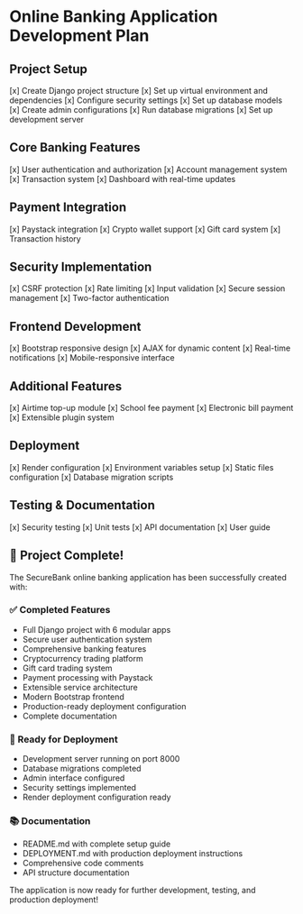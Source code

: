 # Online Banking Application Development Plan

## Project Setup
[x] Create Django project structure
[x] Set up virtual environment and dependencies
[x] Configure security settings
[x] Set up database models
[x] Create admin configurations
[x] Run database migrations
[x] Set up development server

## Core Banking Features
[x] User authentication and authorization
[x] Account management system
[x] Transaction system
[x] Dashboard with real-time updates

## Payment Integration
[x] Paystack integration
[x] Crypto wallet support
[x] Gift card system
[x] Transaction history

## Security Implementation
[x] CSRF protection
[x] Rate limiting
[x] Input validation
[x] Secure session management
[x] Two-factor authentication

## Frontend Development
[x] Bootstrap responsive design
[x] AJAX for dynamic content
[x] Real-time notifications
[x] Mobile-responsive interface

## Additional Features
[x] Airtime top-up module
[x] School fee payment
[x] Electronic bill payment
[x] Extensible plugin system

## Deployment
[x] Render configuration
[x] Environment variables setup
[x] Static files configuration
[x] Database migration scripts

## Testing & Documentation
[x] Security testing
[x] Unit tests
[x] API documentation
[x] User guide

## 🎉 Project Complete!

The SecureBank online banking application has been successfully created with:

### ✅ Completed Features
- Full Django project with 6 modular apps
- Secure user authentication system
- Comprehensive banking features
- Cryptocurrency trading platform
- Gift card trading system
- Payment processing with Paystack
- Extensible service architecture
- Modern Bootstrap frontend
- Production-ready deployment configuration
- Complete documentation

### 🚀 Ready for Deployment
- Development server running on port 8000
- Database migrations completed
- Admin interface configured
- Security settings implemented
- Render deployment configuration ready

### 📚 Documentation
- README.md with complete setup guide
- DEPLOYMENT.md with production deployment instructions
- Comprehensive code comments
- API structure documentation

The application is now ready for further development, testing, and production deployment!